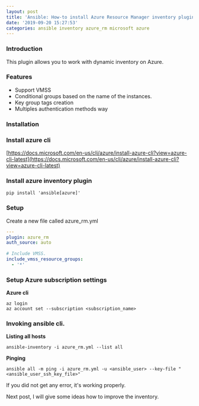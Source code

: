 ```yaml
---
layout: post
title: 'Ansible: How-to install Azure Resource Manager inventory plugin (part 1)'
date: '2019-09-20 15:27:53'
categories: ansible inventory azure_rm microsoft azure
---
```


### Introduction

This plugin allows you to work with dynamic inventory on Azure.

### Features  

- Support VMSS
- Conditional groups based on the name of the instances.
- Key group tags creation
- Multiples authentication methods way

### Installation

### Install azure cli
[https://docs.microsoft.com/en-us/cli/azure/install-azure-cli?view=azure-cli-latest](https://docs.microsoft.com/en-us/cli/azure/install-azure-cli?view=azure-cli-latest)  
  
### Install azure inventory plugin

```shell
pip install 'ansible[azure]'
```

### Setup

Create a new file called azure_rm.yml

```yaml
---
plugin: azure_rm
auth_source: auto
 
# Include VMSS.
include_vmss_resource_groups:
  - '*'
```

### Setup Azure subscription settings

**Azure cli**

```shell
az login
az account set --subscription <subscription_name>
```

### Invoking ansible cli.

**Listing all hosts**

```shell
ansible-inventory -i azure_rm.yml --list all
```

**Pinging**

```shell
ansible all -m ping -i azure_rm.yml -u <ansible_user> --key-file "<ansible_user_ssh_key_file>"
```

If you did not get any error, it's working properly.

Next post, I will give some ideas how to improve the inventory.

